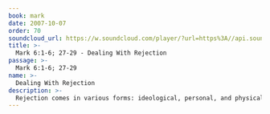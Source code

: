```yaml
---
book: mark
date: 2007-10-07
order: 70
soundcloud_url: https://w.soundcloud.com/player/?url=https%3A//api.soundcloud.com/tracks/
title: >-
  Mark 6:1-6; 27-29 - Dealing With Rejection
passage: >-
  Mark 6:1-6; 27-29
name: >-
  Dealing With Rejection
description: >-
  Rejection comes in various forms: ideological, personal, and physical. Jesus faced them all and felt persecution and suffering just as you may be feeling. There are ways to handle these struggles.
---
```


